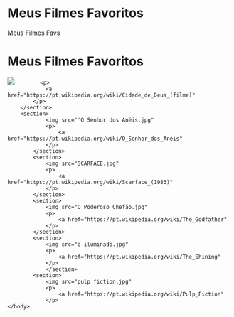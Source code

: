 # Meus Filmes Favoritos
<!doctype html>
<html>
    <headl>Meus Filmes Favs</headl>
    <h1>Meus Filmes Favoritos</h1>
    <body>
        <section>
            <img src="Cidade de deus.jpg"
        
            <p>
                <a href="https://pt.wikipedia.org/wiki/Cidade_de_Deus_(filme)"
            </p>
        </section>
        <section>
                <img src="'O Senhor dos Anéis.jpg"
                <p>
                    <a href="https://pt.wikipedia.org/wiki/O_Senhor_dos_Anéis"
                </p>
            </section>
            <section>
                <img src="SCARFACE.jpg"
                <p>
                    <a href="https://pt.wikipedia.org/wiki/Scarface_(1983)"
                </p>
            </section>
            <section>
                <img src="O Poderoso Chefão.jpg"
                <p>
                    <a href="https://pt.wikipedia.org/wiki/The_Godfather"
                </p>
            </section>
            <section>
                <img src="o iluminado.jpg"
                <p>
                    <a href="https://pt.wikipedia.org/wiki/The_Shining"
                </p>
                </section>
            <section>
                <img src="pulp fiction.jpg"
                <p>
                    <a href="https://pt.wikipedia.org/wiki/Pulp_Fiction"
                </p>
    </body>
</html>
